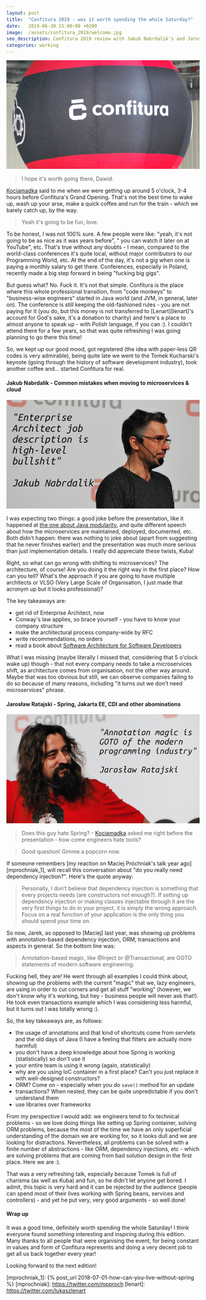 ```yaml
---
layout: post
title:  "Confitura 2019 - was it worth spending the whole Saturday?"
date:   2019-06-30 15:00:00 +0200
image:  /assets/confitura_2019/welcome.jpg
seo_description: Confitura 2019 review with Jakub Nabrdalik's and Jaroslaw Ratajski's talks
categories: working
---
```


![Confitura logo on balloon inside the Expo XII hall](/assets/confitura_2019/welcome.jpg)

> I hope it's worth going there, Dawid.

[Kociamadka][kociamadka] said to me when we were getting up around 5 o'clock, 3-4 hours before Confitura's Grand Opening. That's not the best time to wake up, wash up your arse, make a quick coffee and run for the train - which we barely catch up, by the way.

> Yeah it's going to be fun, love.

To be honest, I was not 100% sure. A few people were like: "yeah, it's not going to be as nice as it was years before", " you can watch it later on at YouTube", etc. That's true without any doubts - I mean, compared to the world-class conferences it's quite local, without major contributors to our Programming World, etc. At the end of the day, it's not a gig when one is paying a monthly salary to get there. Conferences, especially in Poland, recently made a big step forward in being "fucking big gigs".

<!-- more -->

But guess what? No. Fuck it. It's not that simple. Confitura is the place where this whole professional transition, from "code monkeys" to "business-wise engineers" started in Java world (and JVM, in general, later on). The conference is still keeping the old-fashioned rules - you are not paying for it (you do, but this money is not transferred to [Lenart][lenart]'s account for God's sake, it's a donation to charity) and here's a place to almost anyone to speak up - with Polish language, if you can :). I couldn't attend there for a few years, so that was quite refreshing I was going planning to go there this time!

So, we kept up our good mood, got registered (the idea with paper-less QR codes is very admirable), being quite late we went to the Tomek Kucharski's keynote (going through the history of software development industry), took another coffee and... started Confitura for real.

#### Jakub Nabrdalik - Common mistakes when moving to microservices & cloud

!["Enterprise Architect job description is high-level bullshit says Jakub Nabrdalik"](/assets/confitura_2019/jakub_nabrdalik.jpg)

I was expecting two things: a good joke before the presentation, like it happened at [the one about Java modularity][jnabrdalik_1], and quite different speech about how the microservices are maintained, deployed, documented, etc. Both didn't happen: there was nothing to joke about (apart from suggesting that he never finishes earlier) and the presentation was much more serious than just implementation details. I really did appreciate these twists, Kuba!

Right, so what can go wrong with shifting to microservices? The architecture, of course! Are you doing it the right way in the first place? How can you tell? What's the approach if you are going to have multiple architects or VLSO (Very Large Scale of Organisation, I just made that acronym up but it looks professional)?

The key takeaways are:
- get rid of Enterprise Architect, now
- Conway's law applies, so brace yourself - you have to know your company structure
- make the architectural process company-wide by RFC
- write recommendations, no orders
- read a book about [Software Architecture for Software Developers][jnabrdalik_safd]

What I was missing (maybe literally I missed that, considering that 5 o'clock wake up) though - that not every company needs to take a microservices shift,  as architecture comes from organisation, not the other way around. Maybe that was too obvious but still, we can observe companies failing to do so because of many reasons, including "it turns out we don't need microservices" phrase.

#### Jarosław Ratajski - Spring, Jakarta EE, CDI and other abominations

!["Annotation magic is GOTO of the modern programming industry"](/assets/confitura_2019/jaroslaw_ratajski.jpg)

> Does this guy hate Spring? - [Kociamadka][kociamadka] asked me right before the presentation - how come engineers hate tools?

> Good question! Gimme a popcorn now.

If someone remembers [my reaction on Maciej Próchniak's talk year ago][mprochniak_1], will recall this conversation about "do you really need dependency injection?". Here's the quote anyway:

> Personally, I don’t believe that dependency injection is something that every projects needs (are constructors not enough?). If setting up dependency injection or making classes injectable through it are the very first things to do in your project, it is simply the wrong approach. Focus on a real function of your application is the only thing you should spend your time on.

So now, Jarek, as opposed to [Maciej] last year, was showing up problems with annotation-based dependency injection, ORM, transactions and aspects in general. So the bottom line was:

> Annotation-based magic, like @Inject or @Transactional, are GOTO statements of modern software engineering.

Fucking hell, they are! He went through all examples I could think about, showing up the problems with the current "magic" that we, lazy engineers, are using in order to cut corners and get all stuff "working" (however, we don't know why it's working, but hey - business people will never ask that!). He took even transactions example which I was considering less harmful, but it turns out I was totally wrong :).

So, the key takeaways are, as follows:
- the usage of annotations and that kind of shortcuts come from servlets and the old days of Java (I have a feeling that filters are actually more harmful)
- you don't have a deep knowledge about how Spring is working (statistically) so don't use it
- your entire team is using it wrong (again, statistically)
- why are you using IoC container in a first place? Can't you just replace it with well-designed constructors?
- ORM? Come on - especially when you do `save()` method for an update
- transactions? When nested, they can be quite unpredictable if you don't understand them
- use libraries over frameworks

From my perspective I would add: we engineers tend to fix technical problems - so we love doing things like setting up Spring container, solving ORM problems, because the most of the time we have an only superficial understanding of the domain we are working for, so it looks dull and we are looking for distractions. Nevertheless, all problems can be solved with a finite number of abstractions - like ORM, dependency injections, etc - which are solving problems that are coming from bad solution design in the first place. Here we are :).

That was a very refreshing talk, especially because Tomek is full of charisma (as well as Kuba) and fun, so he didn't let anyone get bored. I admit, this topic is very hard and it can be rejected by the audience (people can spend most of their lives working with Spring beans, services and controllers) - and yet he put very, very good arguments - so well done!

#### Wrap up

It was a good time, definitely worth spending the whole Saturday! I think everyone found something interesting and inspiring during this edition. Many thanks to all people that were organising the event, for being constant in values and form of Confitura represents and doing a very decent job to get all us back together every year!

Looking forward to the next edition!

[kociamadka]: https://kociamadka.pl
[jnabrdalik_1]: https://www.youtube.com/watch?v=ILBX9fa9aJo&t=
[jnabrdalik_safd]: https://softwarearchitecturefordevelopers.com/
[mprochniak_1]: {% post_url 2018-07-01-how-can-you-live-without-spring %}
[mprochniak]: https://twitter.com/mpproch
[lenart]: https://twitter.com/lukaszlenart

